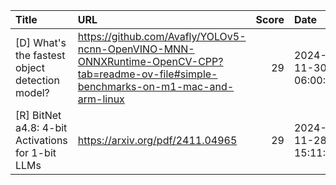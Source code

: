 | Title                                             | URL                                                                                                                                    |   Score | Date                |
|:--------------------------------------------------|:---------------------------------------------------------------------------------------------------------------------------------------|--------:|:--------------------|
| [D] What's the fastest object detection model?    | https://github.com/Avafly/YOLOv5-ncnn-OpenVINO-MNN-ONNXRuntime-OpenCV-CPP?tab=readme-ov-file#simple-benchmarks-on-m1-mac-and-arm-linux |      29 | 2024-11-30 06:00:40 |
| [R] BitNet a4.8: 4-bit Activations for 1-bit LLMs | https://arxiv.org/pdf/2411.04965                                                                                                       |      29 | 2024-11-28 15:11:18 |